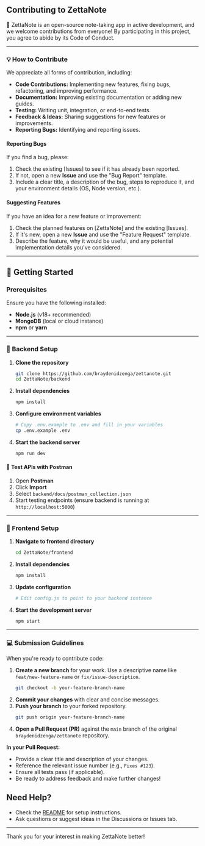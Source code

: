 ## Contributing to ZettaNote

🎉 ZettaNote is an open-source note-taking app in active development, and we welcome contributions from everyone! By participating in this project, you agree to abide by its Code of Conduct.

---

### 💡 How to Contribute

We appreciate all forms of contribution, including:

- **Code Contributions:** Implementing new features, fixing bugs, refactoring, and improving performance.
- **Documentation:** Improving existing documentation or adding new guides.
- **Testing:** Writing unit, integration, or end-to-end tests.
- **Feedback & Ideas:** Sharing suggestions for new features or improvements.
- **Reporting Bugs:** Identifying and reporting issues.

#### Reporting Bugs

If you find a bug, please:

1.  Check the existing [Issues] to see if it has already been reported.
2.  If not, open a new **Issue** and use the "Bug Report" template.
3.  Include a clear title, a description of the bug, steps to reproduce it, and your environment details (OS, Node version, etc.).

#### Suggesting Features

If you have an idea for a new feature or improvement:

1.  Check the planned features on [ZettaNote] and the existing [Issues].
2.  If it's new, open a new **Issue** and use the "Feature Request" template.
3.  Describe the feature, why it would be useful, and any potential implementation details you've considered.

---

## 🚀 Getting Started

### Prerequisites

Ensure you have the following installed:

- **Node.js** (v18+ recommended)
- **MongoDB** (local or cloud instance)
- **npm** or **yarn**

---

### 🔧 Backend Setup

1. **Clone the repository**

   ```bash
   git clone https://github.com/braydenidzenga/zettanote.git
   cd ZettaNote/backend
   ```

2. **Install dependencies**

   ```bash
   npm install
   ```

3. **Configure environment variables**

   ```bash
   # Copy .env.example to .env and fill in your variables
   cp .env.example .env
   ```

4. **Start the backend server**
   ```bash
   npm run dev
   ```

#### 📮 Test APIs with Postman

1. Open **Postman**
2. Click **Import**
3. Select `backend/docs/postman_collection.json`
4. Start testing endpoints (ensure backend is running at `http://localhost:5000`)

---

### 🎨 Frontend Setup

1. **Navigate to frontend directory**

   ```bash
   cd ZettaNote/frontend
   ```

2. **Install dependencies**

   ```bash
   npm install
   ```

3. **Update configuration**

   ```bash
   # Edit config.js to point to your backend instance
   ```

4. **Start the development server**
   ```bash
   npm start
   ```

---

### 💻 Submission Guidelines

When you're ready to contribute code:

1.  **Create a new branch** for your work. Use a descriptive name like `feat/new-feature-name` or `fix/issue-description`.
    ```bash
    git checkout -b your-feature-branch-name
    ```
2.  **Commit your changes** with clear and concise messages.
3.  **Push your branch** to your forked repository.
    ```bash
    git push origin your-feature-branch-name
    ```
4.  **Open a Pull Request (PR)** against the `main` branch of the original `braydenidzenga/zettanote` repository.

**In your Pull Request:**

- Provide a clear title and description of your changes.
- Reference the relevant issue number (e.g., `Fixes #123`).
- Ensure all tests pass (if applicable).
- Be ready to address feedback and make further changes!

## Need Help?

- Check the [README](./README.md) for setup instructions.
- Ask questions or suggest ideas in the Discussions or Issues tab.

---

Thank you for your interest in making ZettaNote better!
